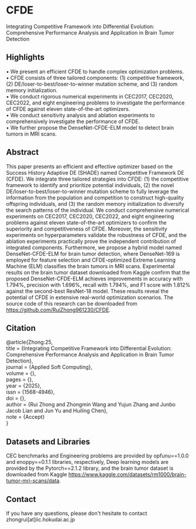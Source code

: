 # CFDE
Integrating Competitive Framework into Differential Evolution: Comprehensive Performance Analysis and Application in Brain Tumor Detection

## Highlights
• We present an efficient CFDE to handle complex optimization problems.  
• CFDE consists of three tailored components: (1) competitive framework, (2) DE/loser-to-best/loser-to-winner mutation scheme, and (3) random memory initialization.  
• We conduct rigorous numerical experiments in CEC2017, CEC2020, CEC2022, and eight engineering problems to investigate the performance of CFDE against eleven state-of-the-art optimizers.  
• We conduct sensitivity analysis and ablation experiments to comprehensively investigate the performance of CFDE.  
• We further propose the DenseNet-CFDE-ELM model to detect brain tumors in MRI scans.  


## Abstract
This paper presents an efficient and effective optimizer based on the Success History Adaptive DE (SHADE) named Competitive Framework DE (CFDE). We integrate three tailored strategies into CFDE: (1) the competitive framework to identify and prioritize potential individuals, (2) the novel DE/loser-to-best/loser-to-winner mutation scheme to fully leverage the information from the population and competition to construct high-quality offspring individuals, and (3) the random memory initialization to diversify the search patterns of the individual. We conduct comprehensive numerical experiments on CEC2017, CEC2020, CEC2022, and eight engineering problems against eleven state-of-the-art optimizers to confirm the superiority and competitiveness of CFDE. Moreover, the sensitivity experiments on hyperparameters validate the robustness of CFDE, and the ablation experiments practically prove the independent contribution of integrated components. Furthermore, we propose a hybrid model named DenseNet-CFDE-ELM for brain tumor detection, where DenseNet-169 is employed for feature selection and CFDE-optimized Extreme Learning Machine (ELM) classifies the brain tumors in MRI scans. Experimental results on the brain tumor dataset downloaded from Kaggle confirm that the proposed DenseNet-CFDE-ELM achieves improvements in accuracy with 1.794\%, precision with 1.696\%, recall with 1.794\%, and F1 score with 1.812\% against the second-best ResNet-18 model. These results reveal the potential of CFDE in extensive real-world optimization scenarios. The source code of this research can be downloaded from https://github.com/RuiZhong961230/CFDE.
## Citation
@article{Zhong:25,  
title = {Integrating Competitive Framework into Differential Evolution: Comprehensive Performance Analysis and Application in Brain Tumor Detection},  
journal = {Applied Soft Computing},  
volume = {},  
pages = {},  
year = {2025},  
issn = {1568-4946},  
doi = {},  
author = {Rui Zhong and Zhongmin Wang and Yujun Zhang and Junbo Jacob Lian and Jun Yu and Huiling Chen},  
note = {Accept}  
}

## Datasets and Libraries
CEC benchmarks and Engineering problems are provided by opfunu==1.0.0 and enoppy==0.1.1 libraries, respectively, Deep learning models are provided by the Pytorch==2.1.2 library, and the brain tumor dataset is downloaded from Kaggle https://www.kaggle.com/datasets/rm1000/brain-tumor-mri-scans/data.

## Contact
If you have any questions, please don't hesitate to contact zhongrui[at]iic.hokudai.ac.jp



